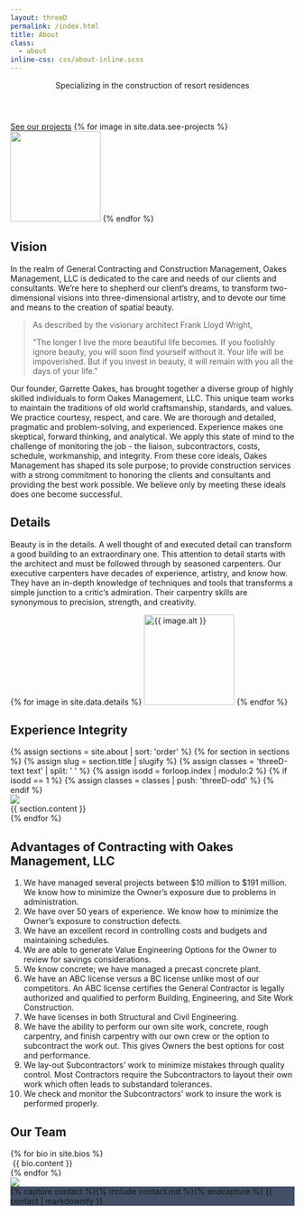 ```yaml
---
layout: threeD
permalink: /index.html
title: About
class:
  - about
inline-css: css/about-inline.scss
---
```

<header class="hero threeD-cover">
	<div class="threeD-floaters threeD-fill">
		<p class="hero-subtitle threeD-float">
			Specializing in the construction of resort residences
		</p>
	</div>
</header>

<section class="see-projects">
	<a class="see-projects-link" href="/projects">See our projects</a>
	{% for image in site.data.see-projects %}
		<img height="160" src="{{ image }}" />
	{% endfor %}
</section>

## Vision

In the realm of General Contracting and Construction
Management, Oakes Management, LLC is dedicated to
the care and needs of our clients and consultants.
We’re here to shepherd our client’s dreams, to transform
two-dimensional visions into three-dimensional artistry,
and to devote our time and means to the creation of
spatial beauty.

> As described by the visionary architect Frank Lloyd Wright,
>
> "The longer I live the more beautiful life becomes.
> If you foolishly ignore beauty, you will soon find yourself without it.
> Your life will be impoverished.
> But if you invest in beauty,
> it will remain with you all the days of your life."

Our founder, Garrette Oakes, has brought together a diverse group of highly skilled individuals to
form Oakes Management, LLC. This unique team works to maintain the traditions of old world
craftsmanship, standards, and values. We practice courtesy, respect, and care. We are
thorough and detailed, pragmatic and problem-solving, and experienced. Experience makes one
skeptical, forward thinking, and analytical. We apply this state of mind to the challenge of
monitoring the job - the liaison, subcontractors, costs, schedule, workmanship, and integrity.
From these core ideals, Oakes Management has shaped its sole purpose; to provide construction
services with a strong commitment to honoring the clients and consultants and providing the best
work possible. We believe only by meeting these ideals does one become successful.

## Details

Beauty is in the details. A well thought of and executed detail can transform a good building to
an extraordinary one. This attention to detail starts with the architect and must be followed
through by seasoned carpenters. Our executive carpenters have decades of experience,
artistry, and know how. They have an in-depth knowledge of techniques and tools that
transforms a simple junction to a critic’s admiration. Their carpentry skills are synonymous to
precision, strength, and creativity.

<div class="detail-images">
	{% for image in site.data.details %}
		<img class="detail-image" height="160" src="{{ image.src }}" alt="{{ image.alt }}" />
	{% endfor %}
</div>

<section class="experience-integrity">
	<h2 class="threeD-header">Experience Integrity</h2>
	{% assign sections = site.about | sort: 'order' %}
	{% for section in sections %}
		{% assign slug = section.title | slugify %}
		{% assign classes = 'threeD-text text' | split: ' ' %}
		{% assign isodd = forloop.index | modulo:2 %}
		{% if isodd == 1 %}
			{% assign classes = classes | push: 'threeD-odd' %}
		{% endif %}
		<div id="{{ slug }}" class="project-cover threeD-cover">
			<img src="{{ section.image }}" class="threeD-hero threeD-pane {{ slug }}-hero">
			<div class="threeD-text-container threeD-floaters threeD-pane">
				<div class="{{ classes | join: ' ' }}" style="background:{{ section.tint }}">
					{{ section.content }}
				</div>
			</div>
		</div>
	{% endfor %}
</section>

## Advantages of Contracting with Oakes Management, LLC

1. We have managed several projects between $10 million to $191 million. We know how to
   minimize the Owner’s exposure due to problems in administration.
2. We have over 50 years of experience. We know how to minimize the Owner’s exposure to
   construction defects.
3. We have an excellent record in controlling costs and budgets and maintaining schedules.
4. We are able to generate Value Engineering Options for the Owner to review for savings
   considerations.
5. We know concrete; we have managed a precast concrete plant.
6. We have an ABC license versus a BC license unlike most of our competitors. An ABC license
   certifies the General Contractor is legally authorized and qualified to perform Building,
   Engineering, and Site Work Construction.
7. We have licenses in both Structural and Civil Engineering.
8. We have the ability to perform our own site work, concrete, rough carpentry, and finish
   carpentry with our own crew or the option to subcontract the work out. This gives Owners the
   best options for cost and performance.
9. We lay-out Subcontractors’ work to minimize mistakes through quality control. Most
   Contractors require the Subcontractors to layout their own work which often leads to substandard
   tolerances.
10. We check and monitor the Subcontractors’ work to insure the work is performed properly.

## Our Team
<section class="team">
	{% for bio in site.bios %}
		<div class="bio">
			<img class="bio-image" src="{{ bio.hero }}" alt="">
			{{ bio.content }}
		</div>
	{% endfor %}
</section>

<section class="contact">
	<div id="contact" class="project-cover threeD-cover">
		<img src="https://maps.googleapis.com/maps/api/staticmap?markers=color:0x2E3C55|19.809012,-155.991370&size=640x640&zoom=14&key=AIzaSyAxKXGhfhL2-qdDGULRs2_B8CGoeCBnveI" class="threeD-hero threeD-pane contact-hero">
		<div class="threeD-text-container threeD-floaters threeD-pane">
			<div class="threeD-text text contact-text" style="background:rgba(46, 60, 85, 0.9)">
				{% capture contact %}{% include contact.md %}{% endcapture %}
				{{ contact | markdownify }}
			</div>
		</div>
	</div>
</section>
